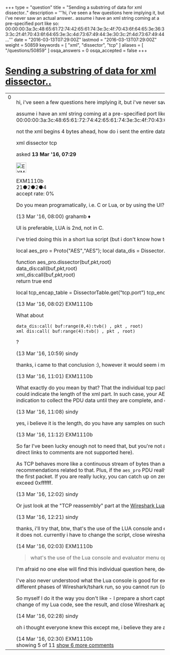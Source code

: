 +++
type = "question"
title = "Sending a substring of data for xml dissector.."
description = '''hi, i&#x27;ve seen a few questions here implying it, but i&#x27;ve never saw an actual answer.. assume i have an xml string coming at a pre-specified port like so: 00:00:00:3a:3c:48:65:61:72:74:42:65:61:74:3e:3c:4f:70:43:6f:64:65:3e:36:33:3c:2f:4f:70:43:6f:64:65:3e:3c:4d:73:67:49:44:3e:30:3c:2f:4d:73:67:49:44...'''
date = "2016-03-13T07:29:00Z"
lastmod = "2016-03-13T07:29:00Z"
weight = 50859
keywords = [ "xml", "dissector", "tcp" ]
aliases = [ "/questions/50859" ]
osqa_answers = 0
osqa_accepted = false
+++

<div class="headNormal">

# [Sending a substring of data for xml dissector..](/questions/50859/sending-a-substring-of-data-for-xml-dissector)

</div>

<div id="main-body">

<div id="askform">

<table id="question-table" style="width:100%;"><colgroup><col style="width: 50%" /><col style="width: 50%" /></colgroup><tbody><tr class="odd"><td style="width: 30px; vertical-align: top"><div class="vote-buttons"><div id="post-50859-score" class="post-score" title="current number of votes">0</div><div id="favorite-count" class="favorite-count"></div></div></td><td><div id="item-right"><div class="question-body"><p>hi, i've seen a few questions here implying it, but i've never saw an actual answer..</p><p>assume i have an xml string coming at a pre-specified port like so: 00:00:00:3a:3c:48:65:61:72:74:42:65:61:74:3e:3c:4f:70:43:6f:64:65:3e:36:33:3c:2f:4f:70:43:6f:64:65:3e:3c:4d:73:67:49:44:3e:30:3c:2f:4d:73:67:49:44:3e:3c:2f:48:65:61:72:74:42:65:61:74:3e</p><p>not the xml begins 4 bytes ahead, how do i sent the entire data string from that point to the xml dissector?</p></div><div id="question-tags" class="tags-container tags">xml dissector tcp</div><div id="question-controls" class="post-controls"></div><div class="post-update-info-container"><div class="post-update-info post-update-info-user"><p>asked <strong>13 Mar '16, 07:29</strong></p><img src="https://secure.gravatar.com/avatar/a862f54e9cb5d1cc5dc2b83084555ebd?s=32&amp;d=identicon&amp;r=g" class="gravatar" width="32" height="32" alt="EXM1110b&#39;s gravatar image" /><p>EXM1110b<br />
<span class="score" title="21 reputation points">21</span><span title="2 badges"><span class="badge1">●</span><span class="badgecount">2</span></span><span title="2 badges"><span class="silver">●</span><span class="badgecount">2</span></span><span title="4 badges"><span class="bronze">●</span><span class="badgecount">4</span></span><br />
<span class="accept_rate" title="Rate of the user&#39;s accepted answers">accept rate:</span> <span title="EXM1110b has no accepted answers">0%</span></p></div></div><div id="comments-container-50859" class="comments-container"><span id="50861"></span><div id="comment-50861" class="comment"><div id="post-50861-score" class="comment-score"></div><div class="comment-text"><p>Do you mean programatically, i.e. C or Lua, or by using the UI?</p></div><div id="comment-50861-info" class="comment-info"><span class="comment-age">(13 Mar '16, 08:00)</span> grahamb ♦</div></div><span id="50862"></span><div id="comment-50862" class="comment"><div id="post-50862-score" class="comment-score"></div><div class="comment-text"><p>UI is preferable, LUA is 2nd, not in C.</p><p>i've tried doing this in a short lua script (but i don't know how to skip chars all the way to the end), but if there was a way to do it in UI , that'd be great.</p><p>local aes_pro = Proto("AES","AES"); local data_dis = Dissector.get("data") local xml_dis = Dissector.get("xml")</p><p>function aes_pro.dissector(buf,pkt,root)<br />
data_dis:call(buf,pkt,root)<br />
xml_dis:call(buf,pkt,root)<br />
return true end</p><p>local tcp_encap_table = DissectorTable.get("tcp.port") tcp_encap_table:add(1411,aes_pro)</p></div><div id="comment-50862-info" class="comment-info"><span class="comment-age">(13 Mar '16, 08:02)</span> EXM1110b</div></div><span id="50866"></span><div id="comment-50866" class="comment"><div id="post-50866-score" class="comment-score"></div><div class="comment-text"><p>What about</p><pre><code>data_dis:call( buf:range(0,4):tvb() , pkt , root)
xml_dis:call( buf:range(4):tvb() , pkt , root)</code></pre><p>?</p></div><div id="comment-50866-info" class="comment-info"><span class="comment-age">(13 Mar '16, 10:59)</span> sindy</div></div><span id="50867"></span><div id="comment-50867" class="comment"><div id="post-50867-score" class="comment-score"></div><div class="comment-text"><p>thanks, i came to that conclusion :), however it would seem i may have bigger difficulties because in large xml's the data is cut.</p></div><div id="comment-50867-info" class="comment-info"><span class="comment-age">(13 Mar '16, 11:01)</span> EXM1110b</div></div><span id="50868"></span><div id="comment-50868" class="comment"><div id="post-50868-score" class="comment-score"></div><div class="comment-text"><p>What exactly do you mean by that? That the individual tcp packets captured are cut short or (as I assume) that the xml "record" spans over several packets? If so, I'd speculate that the first four bytes could indicate the length of the xml part. In such case, your AES_pro dissector would have to behave similarly like other dissector handling multi-packet PDUs do, i.e. to make use of the length indication to collect the PDU data until they are complete, and display them in the last packet of the PDU.</p></div><div id="comment-50868-info" class="comment-info"><span class="comment-age">(13 Mar '16, 11:08)</span> sindy</div></div><span id="50869"></span><div id="comment-50869" class="comment not_top_scorer"><div id="post-50869-score" class="comment-score"></div><div class="comment-text"><p>yes, i believe it is the length, do you have any samples on such multi-pdu's?</p></div><div id="comment-50869-info" class="comment-info"><span class="comment-age">(13 Mar '16, 11:12)</span> EXM1110b</div></div><span id="50871"></span><div id="comment-50871" class="comment not_top_scorer"><div id="post-50871-score" class="comment-score"></div><div class="comment-text"><p>So far I've been lucky enough not to need that, but you're not alone, so I'd recommend you to make use of @Hadriel's sample code as suggested in hist last but one comment to <a href="https://ask.wireshark.org/questions/44057/complex-lua-tcp-reassembly-problem">this question</a> (sorry, direct links to comments are not supported here).</p><p>As TCP behaves more like a continuous stream of bytes than a sequence of messages, you often cannot rely on each PDU to start at the beginning of a new packet, so don't miss Hadriel's recommendations related to that. Plus, if the <code>aes_pro</code> PDU really consists only of the length and the xml data, you may have a tough time to synchronize your dissector if your capture does not contain the first packet. If you are really lucky, you can catch up on zero bytes. "Really lucky" would mean here that the xml part would never contain zero bytes and that the indicated length would never exceed 0xffffff.</p></div><div id="comment-50871-info" class="comment-info"><span class="comment-age">(13 Mar '16, 12:02)</span> sindy</div></div><span id="50872"></span><div id="comment-50872" class="comment not_top_scorer"><div id="post-50872-score" class="comment-score"></div><div class="comment-text"><p>Or just look at the "TCP reassembly" part at the <a href="https://wiki.wireshark.org/Lua/Dissectors">Wireshark Lua wiki</a> - the magic seems to be the use of <code>pinfo.desegment_offset</code> and <code>pinfo.desegment_len</code>.</p></div><div id="comment-50872-info" class="comment-info"><span class="comment-age">(13 Mar '16, 12:21)</span> sindy</div></div><span id="50876"></span><div id="comment-50876" class="comment not_top_scorer"><div id="post-50876-score" class="comment-score"></div><div class="comment-text"><p>thanks, i'll try that, btw, that's the use of the LUA console and evaluator menu options? at first i thought the console would at least show me print messsages i write in the dissector for debugging , but it does not. currently i have to change the script, close wireshark, and beging it again, on each change:(</p></div><div id="comment-50876-info" class="comment-info"><span class="comment-age">(14 Mar '16, 02:03)</span> EXM1110b</div></div><span id="50878"></span><div id="comment-50878" class="comment not_top_scorer"><div id="post-50878-score" class="comment-score"></div><div class="comment-text"><blockquote><p>what's the use of the Lua console and evaluator menu options?</p></blockquote><p>I'm afraid no one else will find this individual question here, deep in the chain of comments, so you might get a more useful info if you'd ask it as a new Question.</p><p>I've also never understood what the Lua console is good for except trying self-sufficient pieces of Lua code, as the Lua script you use to add a dissector consists of parts which must be executed at different phases of Wireshark/tshark run, so you cannot run (or re-run) them at the "wrong" time.</p><p>So myself I do it the way you don't like - I prepare a short capture with just a couple of relevant packets (using <code>File -&gt; Export Specified Packets</code>) and then click that file to start Wireshark after each change of my Lua code, see the result, and close Wireshark again.</p></div><div id="comment-50878-info" class="comment-info"><span class="comment-age">(14 Mar '16, 02:28)</span> sindy</div></div><span id="50879"></span><div id="comment-50879" class="comment not_top_scorer"><div id="post-50879-score" class="comment-score"></div><div class="comment-text"><p>oh i thought everyone knew this except me, i believe they are a new feature of wireshark 2.0</p></div><div id="comment-50879-info" class="comment-info"><span class="comment-age">(14 Mar '16, 02:30)</span> EXM1110b</div></div></div><div id="comment-tools-50859" class="comment-tools"><span class="comments-showing"> showing 5 of 11 </span> <a href="#" class="show-all-comments-link">show 6 more comments</a></div><div class="clear"></div><div id="comment-50859-form-container" class="comment-form-container"></div><div class="clear"></div></div></td></tr></tbody></table>

</div>

</div>

